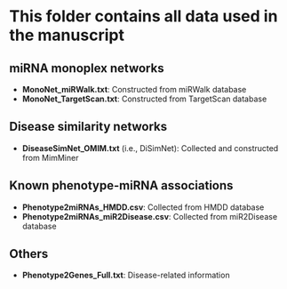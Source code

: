 # This folder contains all data used in the manuscript
## miRNA monoplex networks
- **MonoNet_miRWalk.txt**: Constructed from miRWalk database
- **MonoNet_TargetScan.txt**: Constructed from TargetScan database
## Disease similarity networks
- **DiseaseSimNet_OMIM.txt** (i.e., DiSimNet): Collected and constructed from MimMiner

## Known phenotype-miRNA associations
- **Phenotype2miRNAs_HMDD.csv**: Collected from HMDD database
- **Phenotype2miRNAs_miR2Disease.csv**: Collected from miR2Disease database

## Others
- **Phenotype2Genes_Full.txt**: Disease-related information
